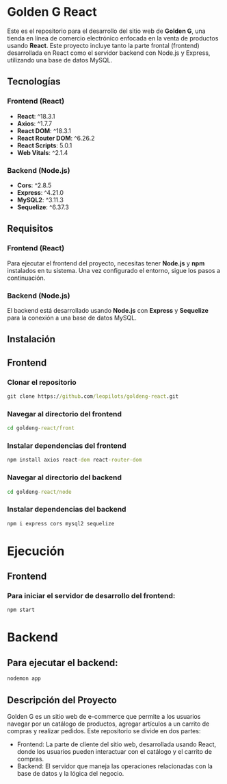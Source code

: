 # Golden G React

Este es el repositorio para el desarrollo del sitio web de **Golden G**, una tienda en línea de comercio electrónico enfocada en la venta de productos usando **React**. Este proyecto incluye tanto la parte frontal (frontend) desarrollada en React como el servidor backend con Node.js y Express, utilizando una base de datos MySQL.

## Tecnologías

### Frontend (React)
- **React**: ^18.3.1
- **Axios**: ^1.7.7
- **React DOM**: ^18.3.1
- **React Router DOM**: ^6.26.2
- **React Scripts**: 5.0.1
- **Web Vitals**: ^2.1.4

### Backend (Node.js)
- **Cors**: ^2.8.5
- **Express**: ^4.21.0
- **MySQL2**: ^3.11.3
- **Sequelize**: ^6.37.3

## Requisitos

### Frontend (React)
Para ejecutar el frontend del proyecto, necesitas tener **Node.js** y **npm** instalados en tu sistema. Una vez configurado el entorno, sigue los pasos a continuación.

### Backend (Node.js)
El backend está desarrollado usando **Node.js** con **Express** y **Sequelize** para la conexión a una base de datos MySQL.

## Instalación

## Frontend

### Clonar el repositorio
```cmd
git clone https://github.com/leopilots/goldeng-react.git
```

### Navegar al directorio del frontend
```cmd
cd goldeng-react/front
```

### Instalar dependencias del frontend
```cmd
npm install axios react-dom react-router-dom
```

### Navegar al directorio del backend
```cmd
cd goldeng-react/node
```

### Instalar dependencias del backend
```cmd
npm i express cors mysql2 sequelize 
```

# Ejecución
## Frontend
### Para iniciar el servidor de desarrollo del frontend:
```cmd
npm start
```

# Backend
## Para ejecutar el backend:
```cmd
nodemon app
```

## Descripción del Proyecto
Golden G es un sitio web de e-commerce que permite a los usuarios navegar por un catálogo de productos, agregar artículos a un carrito de compras y realizar pedidos. Este repositorio se divide en dos partes:

- Frontend: La parte de cliente del sitio web, desarrollada usando React, donde los usuarios pueden interactuar con el catálogo y el carrito de compras.
- Backend: El servidor que maneja las operaciones relacionadas con la base de datos y la lógica del negocio.

